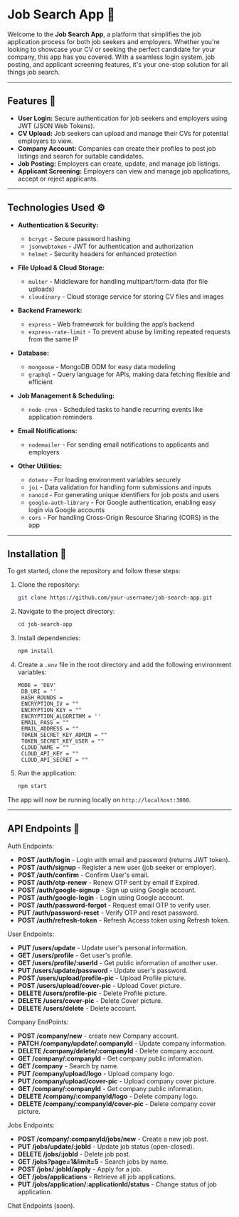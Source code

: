 # Job Search App 🚀

Welcome to the **Job Search App**, a platform that simplifies the job application process for both job seekers and employers. Whether you're looking to showcase your CV or seeking the perfect candidate for your company, this app has you covered. With a seamless login system, job posting, and applicant screening features, it's your one-stop solution for all things job search.

---

## Features 🌟

- **User Login:** Secure authentication for job seekers and employers using JWT (JSON Web Tokens).
- **CV Upload:** Job seekers can upload and manage their CVs for potential employers to view.
- **Company Account:** Companies can create their profiles to post job listings and search for suitable candidates.
- **Job Posting:** Employers can create, update, and manage job listings.
- **Applicant Screening:** Employers can view and manage job applications, accept or reject applicants.
  
---

## Technologies Used ⚙️

- **Authentication & Security:**
  - `bcrypt` - Secure password hashing
  - `jsonwebtoken` - JWT for authentication and authorization
  - `helmet` - Security headers for enhanced protection
  
- **File Upload & Cloud Storage:**
  - `multer` - Middleware for handling multipart/form-data (for file uploads)
  - `cloudinary` - Cloud storage service for storing CV files and images
  
- **Backend Framework:**
  - `express` - Web framework for building the app’s backend
  - `express-rate-limit` - To prevent abuse by limiting repeated requests from the same IP
  
- **Database:**
  - `mongoose` - MongoDB ODM for easy data modeling
  - `graphql` - Query language for APIs, making data fetching flexible and efficient
  
- **Job Management & Scheduling:**
  - `node-cron` - Scheduled tasks to handle recurring events like application reminders
  
- **Email Notifications:**
  - `nodemailer` - For sending email notifications to applicants and employers
  
- **Other Utilities:**
  - `dotenv` - For loading environment variables securely
  - `joi` - Data validation for handling form submissions and inputs
  - `nanoid` - For generating unique identifiers for job posts and users
  - `google-auth-library` - For Google authentication, enabling easy login via Google accounts
  - `cors` - For handling Cross-Origin Resource Sharing (CORS) in the app

---

## Installation 🔧

To get started, clone the repository and follow these steps:

1. Clone the repository:
   ```bash
   git clone https://github.com/your-username/job-search-app.git
   ```

2. Navigate to the project directory:
   ```bash
   cd job-search-app
   ```

3. Install dependencies:
   ```bash
   npm install
   ```

4. Create a `.env` file in the root directory and add the following environment variables:
   ```env
   MODE = 'DEV'
    DB_URI = ''
    HASH_ROUNDS = 
    ENCRYPTION_IV = ""
    ENCRYPTION_KEY = ""
    ENCRYPTION_ALGORITHM = ''
    EMAIL_PASS = ""
    EMAIL_ADDRESS = ""
    TOKEN_SECRET_KEY_ADMIN = ""
    TOKEN_SECRET_KEY_USER = ""
    CLOUD_NAME = ""
    CLOUD_API_KEY = ""
    CLOUD_API_SECRET = ""
   ```

5. Run the application:
   ```bash
   npm start
   ```

The app will now be running locally on `http://localhost:3000`.

---

## API Endpoints 📡

Auth Endpoints: 
- **POST /auth/login** - Login with email and password (returns JWT token).
- **POST /auth/signup** - Register a new user (job seeker or employer).
- **POST /auth/confirm** - Confirm User's email.
- **POST /auth/otp-renew** - Renew OTP sent by email if Expired.
- **POST /auth/google-signup** - Sign up using Google account.
- **POST /auth/google-login** - Login using Google account.
- **POST /auth/password-forgot** - Request email OTP to verify user.
- **PUT /auth/password-reset** - Verify OTP and reset password.
- **POST /auth/refresh-token** - Refresh Access token using Refresh token.

User Endpoints:
- **PUT /users/update** - Update user's personal information.
- **GET /users/profile** - Get user's profile.
- **GET /users/profile/:userId** - Get public information of another user.
- **PUT /users/update/password** - Update user's password.
- **POST /users/upload/profile-pic** - Upload Profile picture.
- **POST /users/upload/cover-pic** - Upload Cover picture.
- **DELETE /users/profile-pic** - Delete Profile picture.
- **DELETE /users/cover-pic** - Delete Cover picture.
- **DELETE /users/delete** - Delete account.

Company EndPoints:
- **POST /company/new** - create new Company account.
- **PATCH /company/update/:companyId** - Update company information.
- **DELETE /company/delete/:companyId** - Delete company account.
- **GET /company/:companyId** - Get company public information.
- **GET /company** - Search by name.
- **PUT /company/upload/logo** - Upload company logo.
- **PUT /company/upload/cover-pic** - Upload company cover picture.
- **GET /company/:companyId** - Get company public information.
- **DELETE /company/:companyId/logo** - Delete company logo.
- **DELETE /company/:companyId/cover-pic** - Delete company cover picture.

Jobs Endpoints:
- **POST /company/:companyId/jobs/new** - Create a new job post.
- **PUT /jobs/update/:jobId** - Update job status (open-closed).
- **DELETE /jobs/:jobId** - Delete job post.
- **GET /jobs?page=1&limit=5** - Search jobs by name.
- **POST /jobs/:jobId/apply** - Apply for a job.
- **GET /jobs/applications** - Retrieve all job applications.
- **PUT /jobs/application/:applicationId/status** - Change status of job application.

Chat Endpoints (soon).
